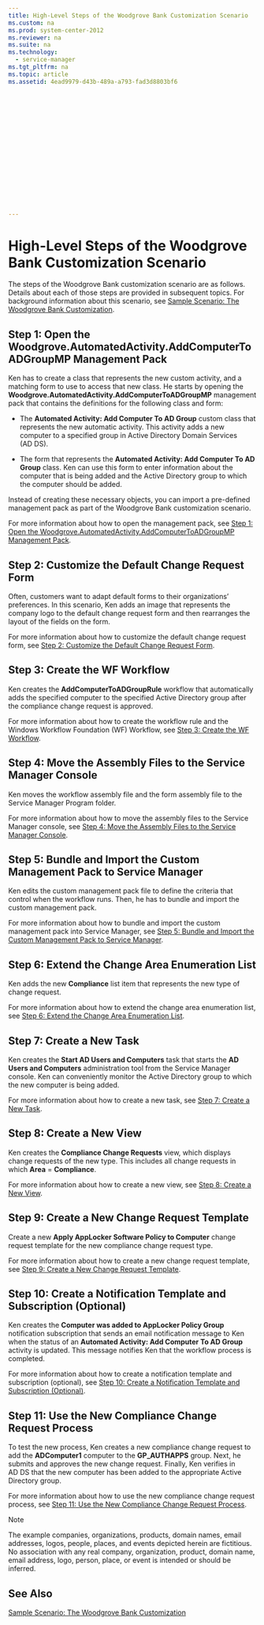 ```yaml
---
title: High-Level Steps of the Woodgrove Bank Customization Scenario
ms.custom: na
ms.prod: system-center-2012
ms.reviewer: na
ms.suite: na
ms.technology: 
  - service-manager
ms.tgt_pltfrm: na
ms.topic: article
ms.assetid: 4ead9979-d43b-489a-a793-fad3d8803bf6
 

















---
```

# High-Level Steps of the Woodgrove Bank Customization Scenario
The steps of the Woodgrove Bank customization scenario are as follows. Details about each of those steps are provided in subsequent topics. For background information about this scenario, see [Sample Scenario: The Woodgrove Bank Customization](../Topic/Sample%20Scenario:%20The%20Woodgrove%20Bank%20Customization.md).  
  
## Step 1: Open the Woodgrove.AutomatedActivity.AddComputerToADGroupMP Management Pack  
 Ken has to create a class that represents the new custom activity, and a matching form to use to access that new class. He starts by opening the **Woodgrove.AutomatedActivity.AddComputerToADGroupMP** management pack that contains the definitions for the following class and form:  
  
-   The **Automated Activity: Add Computer To AD Group** custom class that represents the new automatic activity. This activity adds a new computer to a specified group in Active Directory Domain Services \(AD DS\).  
  
-   The form that represents the **Automated Activity: Add Computer To AD Group** class. Ken can use this form to enter information about the computer that is being added and the Active Directory group to which the computer should be added.  
  
 Instead of creating these necessary objects, you can import a pre\-defined management pack as part of the Woodgrove Bank customization scenario.  
  
 For more information about how to open the management pack, see [Step 1: Open the Woodgrove.AutomatedActivity.AddComputerToADGroupMP Management Pack](../Topic/Step%201:%20Open%20the%20Woodgrove.AutomatedActivity.AddComputerToADGroupMP%20Management%20Pack.md).  
  
## Step 2: Customize the Default Change Request Form  
 Often, customers want to adapt default forms to their organizations’ preferences. In this scenario, Ken adds an image that represents the company logo to the default change request form and then rearranges the layout of the fields on the form.  
  
 For more information about how to customize the default change request form, see [Step 2: Customize the Default Change Request Form](../Topic/Step%202:%20Customize%20the%20Default%20Change%20Request%20Form.md).  
  
## Step 3: Create the WF Workflow  
 Ken creates the **AddComputerToADGroupRule** workflow that automatically adds the specified computer to the specified Active Directory group after the compliance change request is approved.  
  
 For more information about how to create the workflow rule and the Windows Workflow Foundation \(WF\) Workflow, see [Step 3: Create the WF Workflow](../Topic/Step%203:%20Create%20the%20WF%20Workflow.md).  
  
## Step 4: Move the Assembly Files to the Service Manager Console  
 Ken moves the workflow assembly file and the form assembly file to the Service Manager Program folder.  
  
 For more information about how to move the assembly files to the Service Manager console, see [Step 4: Move the Assembly Files to the Service Manager Console](../Topic/Step%204:%20Move%20the%20Assembly%20Files%20to%20the%20Service%20Manager%20Console.md).  
  
## Step 5: Bundle and Import the Custom Management Pack to Service Manager  
 Ken edits the custom management pack file to define the criteria that control when the workflow runs. Then, he has to bundle and import the custom management pack.  
  
 For more information about how to bundle and import the custom management pack into Service Manager, see [Step 5: Bundle and Import the Custom Management Pack to Service Manager](../Topic/Step%205:%20Bundle%20and%20Import%20the%20Custom%20Management%20Pack%20to%20Service%20Manager.md).  
  
## Step 6: Extend the Change Area Enumeration List  
 Ken adds the new **Compliance** list item that represents the new type of change request.  
  
 For more information about how to extend the change area enumeration list, see [Step 6: Extend the Change Area Enumeration List](../Topic/Step%206:%20Extend%20the%20Change%20Area%20Enumeration%20List.md).  
  
## Step 7: Create a New Task  
 Ken creates the **Start AD Users and Computers** task that starts the **AD Users and Computers** administration tool from the Service Manager console. Ken can conveniently monitor the Active Directory group to which the new computer is being added.  
  
 For more information about how to create a new task, see [Step 7: Create a New Task](../Topic/Step%207:%20Create%20a%20New%20Task.md).  
  
## Step 8: Create a New View  
 Ken creates the **Compliance Change Requests** view, which displays change requests of the new type. This includes all change requests in which **Area** \= **Compliance**.  
  
 For more information about how to create a new view, see [Step 8: Create a New View](../Topic/Step%208:%20Create%20a%20New%20View.md).  
  
## Step 9: Create a New Change Request Template  
 Create a new **Apply AppLocker Software Policy to Computer** change request template for the new compliance change request type.  
  
 For more information about how to create a new change request template, see [Step 9: Create a New Change Request Template](../Topic/Step%209:%20Create%20a%20New%20Change%20Request%20Template.md).  
  
## Step 10: Create a Notification Template and Subscription \(Optional\)  
 Ken creates the **Computer was added to AppLocker Policy Group** notification subscription that sends an email notification message to Ken when the status of an **Automated Activity: Add Computer To AD Group** activity is updated. This message notifies Ken that the workflow process is completed.  
  
 For more information about how to create a notification template and subscription \(optional\), see [Step 10: Create a Notification Template and Subscription \(Optional\)](../Topic/Step%2010:%20Create%20a%20Notification%20Template%20and%20Subscription%20\(Optional\).md).  
  
## Step 11: Use the New Compliance Change Request Process  
 To test the new process, Ken creates a new compliance change request to add the **ADComputer1** computer to the **GP\_AUTHAPPS** group. Next, he submits and approves the new change request. Finally, Ken verifies in AD DS that the new computer has been added to the appropriate Active Directory group.  
  
 For more information about how to use the new compliance change request process, see [Step 11: Use the New Compliance Change Request Process](../Topic/Step%2011:%20Use%20the%20New%20Compliance%20Change%20Request%20Process.md).  
  
> [!NOTE]  
>  The example companies, organizations, products, domain names, email addresses, logos, people, places, and events depicted herein are fictitious. No association with any real company, organization, product, domain name, email address, logo, person, place, or event is intended or should be inferred.  
  
## See Also  
 [Sample Scenario: The Woodgrove Bank Customization](../Topic/Sample%20Scenario:%20The%20Woodgrove%20Bank%20Customization.md)
